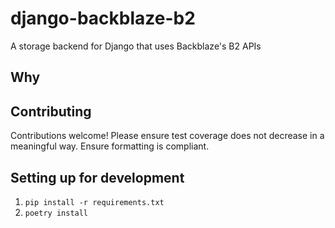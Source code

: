 # django-backblaze-b2

A storage backend for Django that uses Backblaze's B2 APIs

## Why

## Contributing

Contributions welcome! Please ensure test coverage does not decrease in a meaningful way.
Ensure formatting is compliant.

## Setting up for development

1. `pip install -r requirements.txt`
1. `poetry install`
